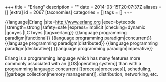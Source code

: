 +++
title = "Erlang"
description = ""
date = 2014-03-15T20:07:37Z
aliases = []
[extra]
id = 2067
[taxonomies]
categories = []
tags = []
+++

{{language|Erlang
|site=http://www.erlang.org
|exec=bytecode
|strength=strong
|safety=safe
|express=implicit
|checking=dynamic
|gc=yes
|LCT=yes
|tags=erlang}}
{{language programming paradigm|functional}}
{{language programming paradigm|concurrent}}
{{language programming paradigm|distributed}}
{{language programming paradigm|declarative}}
{{language programming paradigm|imperative}}

Erlang is a programming language which has many features more commonly associated with an [[OS|operating system]] than with a programming language: concurrent [[process|processes]], scheduling, [[garbage collection|memory management]], distribution, networking, etc.
